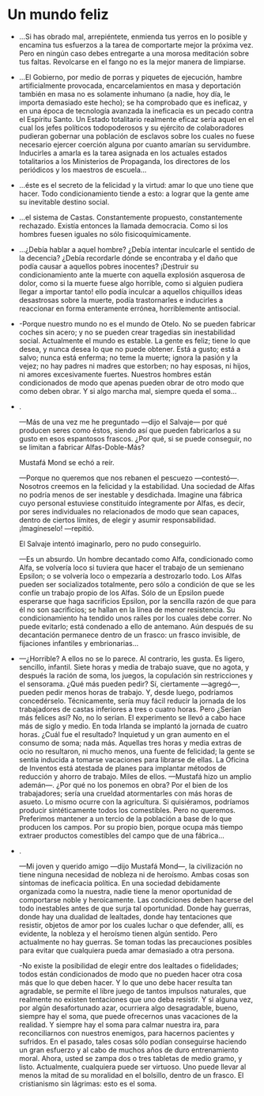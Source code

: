# Un mundo feliz

- ...Si has obrado mal, arrepiéntete, enmienda tus yerros en lo posible y encamina tus esfuerzos a la tarea de comportarte mejor la próxima vez. Pero en ningún caso debes entregarte a una morosa meditación sobre tus faltas. Revolcarse en el fango no es la mejor manera de limpiarse.

- ...El Gobierno, por medio de porras y piquetes de ejecución, hambre artificialmente provocada, encarcelamientos en masa y deportación también en masa no es solamente inhumano (a nadie, hoy día, le importa demasiado este hecho); se ha comprobado que es ineficaz, y en una época de tecnología avanzada la ineficacia es un pecado contra el Espíritu Santo. Un Estado totalitario realmente eficaz sería aquel en el cual los jefes políticos todopoderosos y su ejército de colaboradores pudieran gobernar una población de esclavos sobre los cuales no fuese necesario ejercer coerción alguna por cuanto amarían su servidumbre. Inducirles a amarla es la tarea asignada en los actuales estados totalitarios a los Ministerios de Propaganda, los directores de los periódicos y los maestros de escuela...

- ...éste es el secreto de la felicidad y la virtud: amar lo que uno tiene que hacer. Todo condicionamiento tiende a esto: a lograr que la gente ame su inevitable destino social.

- ...el sistema de Castas. Constantemente propuesto, constantemente rechazado. Existía entonces la llamada democracia. Como si los hombres fuesen iguales no sólo fisicoquímicamente.

- ...¿Debía hablar a aquel hombre? ¿Debía intentar inculcarle el sentido de la decencia? ¿Debía recordarle dónde se encontraba y el daño que podía causar a aquellos pobres inocentes? ¡Destruir su condicionamiento ante la muerte con aquella explosión asquerosa de dolor, como si la muerte fuese algo horrible, como si alguien pudiera llegar a importar tanto! ello podía inculcar a aquellos chiquillos ideas desastrosas sobre la muerte, podía trastornarles e inducirles a reaccionar en forma enteramente errónea, horriblemente antisocial.

- -Porque nuestro mundo no es el mundo de Otelo. No se pueden fabricar coches sin acero; y no se pueden crear tragedias sin inestabilidad social. Actualmente el mundo es estable. La gente es feliz; tiene lo que desea, y nunca desea lo que no puede obtener. Está a gusto; está a salvo; nunca está enferma; no teme la muerte; ignora la pasión y la vejez; no hay padres ni madres que estorben; no hay esposas, ni hijos, ni amores excesivamente fuertes. Nuestros hombres están condicionados de modo que apenas pueden obrar de otro modo que como deben obrar. Y si algo marcha mal, siempre queda el soma...

- .

    —Más de una vez me he preguntado —dijo el Salvaje— por qué producen seres como éstos, siendo así que pueden fabricarlos a su gusto en esos espantosos frascos. ¿Por qué, si se puede conseguir, no se limitan a fabricar Alfas-Doble-Más?

    Mustafá Mond se echó a reír.

    —Porque no queremos que nos rebanen el pescuezo —contestó—. Nosotros creemos en la felicidad y la estabilidad. Una sociedad de Alfas no podría menos de ser inestable y desdichada. Imagine una fábrica cuyo personal estuviese constituido íntegramente por Alfas, es decir, por seres individuales no relacionados de modo que sean capaces, dentro de ciertos límites, de elegir y asumir responsabilidad. ¡Imagíneselo! —repitió.

    El Salvaje intentó imaginarlo, pero no pudo conseguirlo.

    —Es un absurdo. Un hombre decantado como Alfa, condicionado como Alfa, se volvería loco si tuviera que hacer el trabajo de un semienano Epsilon; o se volvería loco o empezaría a destrozarlo todo. Los Alfas pueden ser socializados totalmente, pero sólo a condición de que se les confíe un trabajo propio de los Alfas. Sólo de un Epsilon puede esperarse que haga sacrificios Epsilon, por la sencilla razón de que para él no son sacrificios; se hallan en la línea de menor resistencia. Su condicionamiento ha tendido unos raíles por los cuales debe correr. No puede evitarlo; está condenado a ello de antemano. Aún después de su decantación permanece dentro de un frasco: un frasco invisible, de fijaciones infantiles y embrionarias...

- —¿Horrible? A ellos no se lo parece. Al contrario, les gusta. Es ligero, sencillo, infantil. Siete horas y media de trabajo suave, que no agota, y después la ración de soma, los juegos, la copulación sin restricciones y el sensorama. ¿Qué más pueden pedir? Sí, ciertamente —agregó—, pueden pedir menos horas de trabajo. Y, desde luego, podríamos concedérselo. Técnicamente, sería muy fácil reducir la jornada de los trabajadores de castas inferiores a tres o cuatro horas. Pero ¿Serían más felices así? No, no lo serían. El experimento se llevó a cabo hace más de siglo y medio. En toda Irlanda se implantó la jornada de cuatro horas. ¿Cuál fue el resultado? Inquietud y un gran aumento en el consumo de soma; nada más. Aquellas tres horas y media extras de ocio no resultaron, ni mucho menos, una fuente de felicidad; la gente se sentía inducida a tomarse vacaciones para librarse de ellas. La Oficina de Inventos está atestada de planes para implantar métodos de reducción y ahorro de trabajo. Miles de ellos. —Mustafá hizo un amplio ademán—. ¿Por qué no los ponemos en obra? Por el bien de los trabajadores; sería una crueldad atormentarles con más horas de asueto. Lo mismo ocurre con la agricultura. Si quisiéramos, podríamos producir sintéticamente todos los comestibles. Pero no queremos. Preferimos mantener a un tercio de la población a base de lo que producen los campos. Por su propio bien, porque ocupa más tiempo extraer productos comestibles del campo que de una fábrica...

- .

  —Mi joven y querido amigo —dijo Mustafá Mond—, la civilización no tiene ninguna necesidad de nobleza ni de heroísmo. Ambas cosas son síntomas de ineficacia política. En una sociedad debidamente organizada como la nuestra, nadie tiene la menor oportunidad de comportarse noble y heroicamente. Las condiciones deben hacerse del todo inestables antes de que surja tal oportunidad. Donde hay guerras, donde hay una dualidad de lealtades, donde hay tentaciones que resistir, objetos de amor por los cuales luchar o que defender, allí, es evidente, la nobleza y el heroísmo tienen algún sentido. Pero actualmente no hay guerras. Se toman todas las precauciones posibles para evitar que cualquiera pueda amar demasiado a otra persona.

  -No existe la posibilidad de elegir entre dos lealtades o fidelidades; todos están condicionados de modo que no pueden hacer otra cosa más que lo que deben hacer. Y lo que uno debe hacer resulta tan agradable, se permite el libre juego de tantos impulsos naturales, que realmente no existen tentaciones que uno deba resistir. Y si alguna vez, por algún desafortunado azar, ocurriera algo desagradable, bueno, siempre hay el soma, que puede ofrecernos unas vacaciones de la realidad. Y siempre hay el soma para calmar nuestra ira, para reconciliarnos con nuestros enemigos, para hacernos pacientes y sufridos. En el pasado, tales cosas sólo podían conseguirse haciendo un gran esfuerzo y al cabo de muchos años de duro entrenamiento moral. Ahora, usted se zampa dos o tres tabletas de medio gramo, y listo. Actualmente, cualquiera puede ser virtuoso. Uno puede llevar al menos la mitad de su moralidad en el bolsillo, dentro de un frasco. El cristianismo sin lágrimas: esto es el soma.
